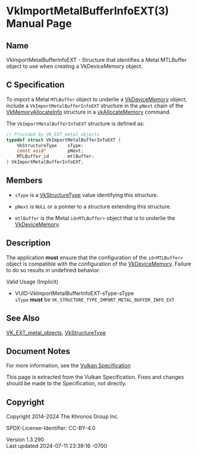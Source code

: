 # VkImportMetalBufferInfoEXT(3) Manual Page

## Name

VkImportMetalBufferInfoEXT - Structure that identifies a Metal MTLBuffer
object to use when creating a VkDeviceMemory object.



## <a href="#_c_specification" class="anchor"></a>C Specification

To import a Metal `MTLBuffer` object to underlie a
[VkDeviceMemory](https://registry.khronos.org/vulkan/specs/1.3-extensions/man/html/VkDeviceMemory.html) object, include a
`VkImportMetalBufferInfoEXT` structure in the `pNext` chain of the
[VkMemoryAllocateInfo](https://registry.khronos.org/vulkan/specs/1.3-extensions/man/html/VkMemoryAllocateInfo.html) structure in a
[vkAllocateMemory](https://registry.khronos.org/vulkan/specs/1.3-extensions/man/html/vkAllocateMemory.html) command.

The `VkImportMetalBufferInfoEXT` structure is defined as:

``` c
// Provided by VK_EXT_metal_objects
typedef struct VkImportMetalBufferInfoEXT {
    VkStructureType    sType;
    const void*        pNext;
    MTLBuffer_id       mtlBuffer;
} VkImportMetalBufferInfoEXT;
```

## <a href="#_members" class="anchor"></a>Members

- `sType` is a [VkStructureType](https://registry.khronos.org/vulkan/specs/1.3-extensions/man/html/VkStructureType.html) value identifying
  this structure.

- `pNext` is `NULL` or a pointer to a structure extending this
  structure.

- `mtlBuffer` is the Metal `id<MTLBuffer>` object that is to underlie
  the [VkDeviceMemory](https://registry.khronos.org/vulkan/specs/1.3-extensions/man/html/VkDeviceMemory.html).

## <a href="#_description" class="anchor"></a>Description

The application **must** ensure that the configuration of the
`id<MTLBuffer>` object is compatible with the configuration of the
[VkDeviceMemory](https://registry.khronos.org/vulkan/specs/1.3-extensions/man/html/VkDeviceMemory.html). Failure to do so results in
undefined behavior.

Valid Usage (Implicit)

- <a href="#VUID-VkImportMetalBufferInfoEXT-sType-sType"
  id="VUID-VkImportMetalBufferInfoEXT-sType-sType"></a>
  VUID-VkImportMetalBufferInfoEXT-sType-sType  
  `sType` **must** be `VK_STRUCTURE_TYPE_IMPORT_METAL_BUFFER_INFO_EXT`

## <a href="#_see_also" class="anchor"></a>See Also

[VK_EXT_metal_objects](https://registry.khronos.org/vulkan/specs/1.3-extensions/man/html/VK_EXT_metal_objects.html),
[VkStructureType](https://registry.khronos.org/vulkan/specs/1.3-extensions/man/html/VkStructureType.html)

## <a href="#_document_notes" class="anchor"></a>Document Notes

For more information, see the <a
href="https://registry.khronos.org/vulkan/specs/1.3-extensions/html/vkspec.html#VkImportMetalBufferInfoEXT"
target="_blank" rel="noopener">Vulkan Specification</a>

This page is extracted from the Vulkan Specification. Fixes and changes
should be made to the Specification, not directly.

## <a href="#_copyright" class="anchor"></a>Copyright

Copyright 2014-2024 The Khronos Group Inc.

SPDX-License-Identifier: CC-BY-4.0

Version 1.3.290  
Last updated 2024-07-11 23:39:16 -0700
